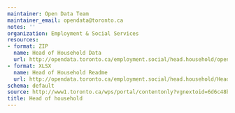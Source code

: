 ```yaml
---
maintainer: Open Data Team
maintainer_email: opendata@toronto.ca
notes: ''
organization: Employment & Social Services
resources:
- format: ZIP
  name: Head of Household Data
  url: http://opendata.toronto.ca/employment.social/head.household/opendata_tess_ow.zip
- format: XLSX
  name: Head of Household Readme
  url: http://opendata.toronto.ca/employment.social/head.household/HeadOfHousehold_Readme.xlsx
schema: default
source: http://www1.toronto.ca/wps/portal/contentonly?vgnextoid=6d6c48bf57f1d410VgnVCM10000071d60f89RCRD&vgnextchannel=1a66e03bb8d1e310VgnVCM10000071d60f89RCRD
title: Head of household
---
```

